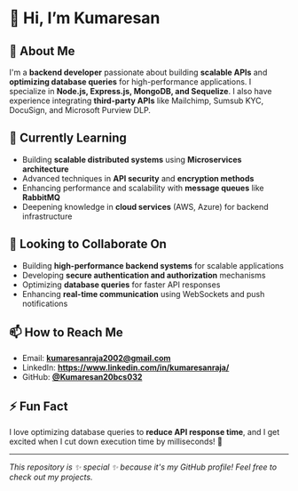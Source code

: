 # 👋 Hi, I’m Kumaresan

## 👀 About Me  
I'm a **backend developer** passionate about building **scalable APIs** and **optimizing database queries** for high-performance applications. I specialize in **Node.js, Express.js, MongoDB, and Sequelize**. I also have experience integrating **third-party APIs** like Mailchimp, Sumsub KYC, DocuSign, and Microsoft Purview DLP.  

## 🌱 Currently Learning  
- Building **scalable distributed systems** using **Microservices architecture**  
- Advanced techniques in **API security** and **encryption methods**  
- Enhancing performance and scalability with **message queues** like **RabbitMQ**  
- Deepening knowledge in **cloud services** (AWS, Azure) for backend infrastructure 

## 💞️ Looking to Collaborate On  
- Building **high-performance backend systems** for scalable applications  
- Developing **secure authentication and authorization** mechanisms  
- Optimizing **database queries** for faster API responses  
- Enhancing **real-time communication** using WebSockets and push notifications 

## 📫 How to Reach Me  
- Email: **kumaresanraja2002@gmail.com**  
- LinkedIn: **https://www.linkedin.com/in/kumaresanraja/**  
- GitHub: **[@Kumaresan20bcs032](https://github.com/Kumaresan20bcs032)**  

## ⚡ Fun Fact  
I love optimizing database queries to **reduce API response time**, and I get excited when I cut down execution time by milliseconds! 🚀  

---  

_This repository is ✨ special ✨ because it's my GitHub profile! Feel free to check out my projects._  

